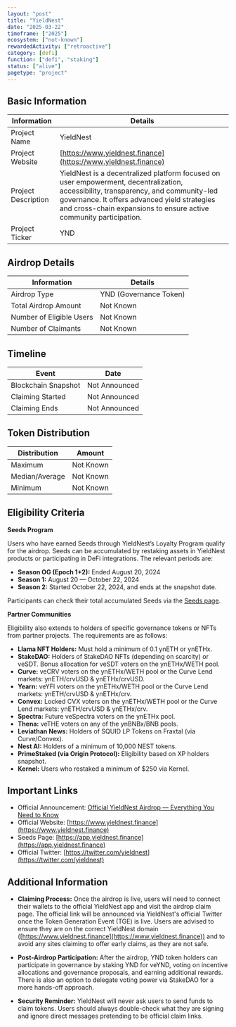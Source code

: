 ```yaml
---
layout: "post"
title: "YieldNest"
date: "2025-03-22"
timeframe: ["2025"]
ecosystem: ["not-known"]
rewardedActivity: ["retroactive"]
category: [defi]
function: ["defi", "staking"]
status: ["alive"]
pagetype: "project"
---
```


## Basic Information

| Information         | Details                                                                                                                                                                                                                                                  |
| ------------------- | -------------------------------------------------------------------------------------------------------------------------------------------------------------------------------------------------------------------------------------------------------- |
| Project Name        | YieldNest                                                                                                                                                                                                                                                |
| Project Website     | [https://www.yieldnest.finance](https://www.yieldnest.finance)                                                                                                                                                                                           |
| Project Description | YieldNest is a decentralized platform focused on user empowerment, decentralization, accessibility, transparency, and community-led governance. It offers advanced yield strategies and cross-chain expansions to ensure active community participation. |
| Project Ticker      | YND                                                                                                                                                                                                                                                      |

## Airdrop Details

| Information              | Details                |
| ------------------------ | ---------------------- |
| Airdrop Type             | YND (Governance Token) |
| Total Airdrop Amount     | Not Known              |
| Number of Eligible Users | Not Known              |
| Number of Claimants      | Not Known              |

## Timeline

| Event               | Date          |
| ------------------- | ------------- |
| Blockchain Snapshot | Not Announced |
| Claiming Started    | Not Announced |
| Claiming Ends       | Not Announced |

## Token Distribution

| Distribution   | Amount    |
| -------------- | --------- |
| Maximum        | Not Known |
| Median/Average | Not Known |
| Minimum        | Not Known |

## Eligibility Criteria

**Seeds Program**

Users who have earned Seeds through YieldNest’s Loyalty Program qualify for the airdrop. Seeds can be accumulated by restaking assets in YieldNest products or participating in DeFi integrations. The relevant periods are:

- **Season OG (Epoch 1+2):** Ended August 20, 2024
- **Season 1:** August 20 — October 22, 2024
- **Season 2:** Started October 22, 2024, and ends at the snapshot date.

Participants can check their total accumulated Seeds via the [Seeds page](https://app.yieldnest.finance).

**Partner Communities**

Eligibility also extends to holders of specific governance tokens or NFTs from partner projects. The requirements are as follows:

- **Llama NFT Holders:** Must hold a minimum of 0.1 ynETH or ynETHx.
- **StakeDAO:** Holders of StakeDAO NFTs (depending on scarcity) or veSDT. Bonus allocation for veSDT voters on the ynETHx/WETH pool.
- **Curve:** veCRV voters on the ynETHx/WETH pool or the Curve Lend markets: ynETH/crvUSD & ynETHx/crvUSD.
- **Yearn:** veYFI voters on the ynETHx/WETH pool or the Curve Lend markets: ynETH/crvUSD & ynETHx/crv.
- **Convex:** Locked CVX voters on the ynETHx/WETH pool or the Curve Lend markets: ynETH/crvUSD & ynETHx/crv.
- **Spectra:** Future veSpectra voters on the ynETHx pool.
- **Thena:** veTHE voters on any of the ynBNBx/BNB pools.
- **Leviathan News:** Holders of SQUID LP Tokens on Fraxtal (via Curve/Convex).
- **Nest AI:** Holders of a minimum of 10,000 NEST tokens.
- **PrimeStaked (via Origin Protocol):** Eligibility based on XP holders snapshot.
- **Kernel:** Users who restaked a minimum of $250 via Kernel.

## Important Links

- Official Announcement: [Official YieldNest Airdrop — Everything You Need to Know](https://medium.com/@yieldnest/official-yieldnest-airdrop-everything-you-need-to-know-fbe0f8f04c60)
- Official Website: [https://www.yieldnest.finance](https://www.yieldnest.finance)
- Seeds Page: [https://app.yieldnest.finance](https://app.yieldnest.finance)
- Official Twitter: [https://twitter.com/yieldnest](https://twitter.com/yieldnest)

## Additional Information

- **Claiming Process:** Once the airdrop is live, users will need to connect their wallets to the official YieldNest app and visit the airdrop claim page. The official link will be announced via YieldNest's official Twitter once the Token Generation Event (TGE) is live. Users are advised to ensure they are on the correct YieldNest domain ([https://www.yieldnest.finance](https://www.yieldnest.finance)) and to avoid any sites claiming to offer early claims, as they are not safe.

- **Post-Airdrop Participation:** After the airdrop, YND token holders can participate in governance by staking YND for veYND, voting on incentive allocations and governance proposals, and earning additional rewards. There is also an option to delegate voting power via StakeDAO for a more hands-off approach.

- **Security Reminder:** YieldNest will never ask users to send funds to claim tokens. Users should always double-check what they are signing and ignore direct messages pretending to be official claim links.